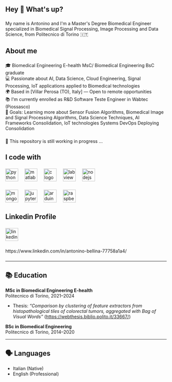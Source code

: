 <h2 align="left">Hey 👋 What's up?</h2>

###

<p align="left">My name is Antonino and I'm a Master's Degree Biomedical Engineer specialized in Biomedical Signal Processing, Image Processing and Data Science, from Politecnico di Torino 🇮🇹</p>

###

<h2 align="left">About me</h2>

###

<p align="left">
🎓 Biomedical Engineering E-health MsC/ Biomedical Engineering BsC graduate<br>
💻 Passionate about AI, Data Science, Cloud Engineering, Signal Processing, IoT applications applied to Biomedical technologies<br>
🌍 Based in [Villar Perosa (TO), Italy] — Open to remote opportunities<br>📚 I'm currently enrolled as R&D Software Teste Engineer in Wabtec (Piossasco)<br>🎯 Goals: Learning more about Sensor Fusion Algorithms, Biomedical Image and Signal Processing Algorithms, Data Science Techniques, AI Frameworks Consolidation, IoT technologies Systems DevOps Deploying Consolidation </p>

###

<p align="left">🎲 This repository is still working in progress ... </p>

###

<h2 align="left">I code with</h2>

###

<div align="left">
  <img src="https://cdn.jsdelivr.net/gh/devicons/devicon/icons/python/python-original.svg" height="40" alt="python logo"  />
  <img width="12" />
  <img src="https://cdn.jsdelivr.net/gh/devicons/devicon/icons/matlab/matlab-original.svg" height="40" alt="matlab logo"  />
  <img width="12" />
  <img src="https://cdn.jsdelivr.net/gh/devicons/devicon/icons/c/c-original.svg" height="40" alt="c logo"  />
  <img width="12" />
  <img src="https://cdn.jsdelivr.net/gh/devicons/devicon/icons/labview/labview-original.svg" height="40" alt="labview logo"  />
  <img width="12" />
  <img src="https://cdn.jsdelivr.net/gh/devicons/devicon/icons/nodejs/nodejs-original.svg" height="40" alt="nodejs logo"  />
</div>

###

<div align="left">
  <img src="https://cdn.jsdelivr.net/gh/devicons/devicon/icons/mongodb/mongodb-original.svg" height="40" alt="mongodb logo"  />
  <img width="12" />
  <img src="https://cdn.jsdelivr.net/gh/devicons/devicon/icons/jupyter/jupyter-original.svg" height="40" alt="jupyter logo"  />
  <img width="12" />
  <img src="https://cdn.jsdelivr.net/gh/devicons/devicon/icons/arduino/arduino-original.svg" height="40" alt="arduino logo"  />
  <img width="12" />
  <img src="https://cdn.jsdelivr.net/gh/devicons/devicon/icons/raspberrypi/raspberrypi-original.svg" height="40" alt="raspberrypi logo"  />
</div>

###

<h2 align="left">Linkedin Profile</h2>

###

<div align="left">
  <img src="https://cdn.jsdelivr.net/gh/devicons/devicon/icons/linkedin/linkedin-original.svg" height="40" alt="linkedin logo"  />
</div>

###

<p align="left">https://www.linkedin.com/in/antonino-bellina-77758a1a4/</p>

###
---

## 📚 Education

**MSc in Biomedical Engineering E-health**  
Politecnico di Torino, 2021–2024  
- Thesis: *“Comparison by clustering of feature extractors from histopathological tiles of colorectal tumors, aggregated with Bag of Visual Words”*
  (https://webthesis.biblio.polito.it/33667/)

**BSc in Biomedical Engineering**  
Politecnico di Torino, 2014–2020

---

## 🗣️ Languages

- Italian (Native)  
- English (Professional)
